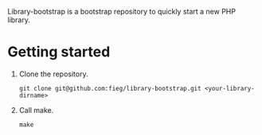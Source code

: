 Library-bootstrap is a bootstrap repository to quickly start a new PHP library.

Getting started
===============

1. Clone the repository.

    `git clone git@github.com:fieg/library-bootstrap.git <your-library-dirname>`

2. Call make.

    `make`
